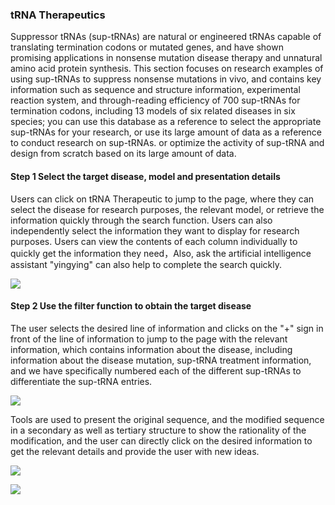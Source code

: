 ###   tRNA Therapeutics

Suppressor tRNAs \(sup\-tRNAs\) are natural or engineered tRNAs capable of translating termination codons or mutated genes, and have shown promising applications in nonsense mutation disease therapy and unnatural amino acid protein synthesis\. This section focuses on research examples of using sup\-tRNAs to suppress nonsense mutations in vivo, and contains key information such as sequence and structure information, experimental reaction system, and through\-reading efficiency of 700 sup\-tRNAs for termination codons, including 13 models of six related diseases in six species; you can use this database as a reference to select the appropriate sup\-tRNAs for your research, or use its large amount of data as a reference to conduct research on sup\-tRNAs\. or optimize the activity of sup\-tRNA and design from scratch based on its large amount of data\.

#### Step 1 Select the target disease, model and presentation details

Users can click on tRNA Therapeutic to jump to the page, where they can select the disease for research purposes, the relevant model, or retrieve the information quickly through the search function\. Users can also independently select the information they want to display for research purposes\. Users can view the contents of each column individually to quickly get the information they need，Also, ask the artificial intelligence assistant "yingying" can also help to complete the search quickly\.

![](https://trna.lumoxuan.cn/src/views/help/docs/Step%201%20Select%20the%20target%20disease,%20model%20and%20presentation%20details.png)

#### Step 2 Use the filter function to obtain the target disease

The user selects the desired line of information and clicks on the "\+" sign in front of the line of information to jump to the page with the relevant information, which contains information about the disease, including information about the disease mutation, sup\-tRNA treatment information, and we have specifically numbered each of the different sup\-tRNAs to differentiate the sup\-tRNA entries\.

![](https://trna.lumoxuan.cn/src/views/help/docs/Step%202%20Use%20the%20filter%20function%20to%20obtain%20the%20target%20disease.png)

Tools are used to present the original sequence, and the modified sequence in a secondary as well as tertiary structure to show the rationality of the modification, and the user can directly click on the desired information to get the relevant details and provide the user with new ideas\.

![](https://trna.lumoxuan.cn/src/views/help/docs/more%20details%20of%20sup-trna.png)

![](https://trna.lumoxuan.cn/src/views/help/docs/Aligment、secondary%20structure、3d%20structure.png)
